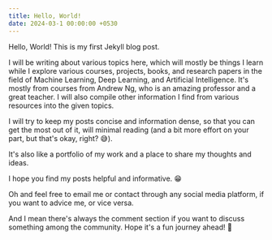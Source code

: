 ```yaml
---
title: Hello, World!
date: 2024-03-1 00:00:00 +0530
---
```

Hello, World!
This is my first Jekyll blog post.

I will be writing about various topics here, which will mostly be things I learn while I explore various courses, projects, books, and research papers in the field of Machine Learning, Deep Learning, and Artificial Intelligence. It's mostly from courses from Andrew Ng, who is an amazing professor and a great teacher. I will also compile other information I find from various resources into the given topics.

I will try to keep my posts concise and information dense, so that you can get the most out of it, will minimal reading (and a bit more effort on your part, but that's okay, right? 😅).

It's also like a portfolio of my work and a place to share my thoughts and ideas.

I hope you find my posts helpful and informative. 😁

Oh and feel free to email me or contact through any social media platform, if you want to advice me, or vice versa. 

And I mean there's always the comment section if you want to discuss something among the community.
Hope it's a fun journey ahead! 🚀
